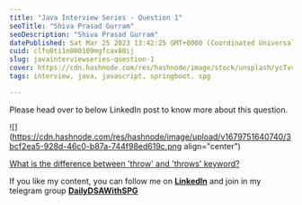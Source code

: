 ```yaml
---
title: "Java Interview Series - Question 1"
seoTitle: "Shiva Prasad Gurram"
seoDescription: "Shiva Prasad Gurram"
datePublished: Sat Mar 25 2023 13:42:25 GMT+0000 (Coordinated Universal Time)
cuid: clfo0ti1n000109mgfcax80ij
slug: javainterviewseries-question-1
cover: https://cdn.hashnode.com/res/hashnode/image/stock/unsplash/ycTvvg1mPU4/upload/c6a6c37309ca181c2377f9c986e48a38.jpeg
tags: interview, java, javascript, springboot, spg

---
```


Please head over to below LinkedIn post to know more about this question.

![](https://cdn.hashnode.com/res/hashnode/image/upload/v1679751640740/3bcf2ea5-928d-46c0-b87a-744f98ed619c.png align="center")

[What is the difference between 'throw' and 'throws' keyword?](https://www.linkedin.com/feed/update/urn:li:activity:7041640644460613633)

If you like my content, you can follow me on [**LinkedIn**](https://www.linkedin.com/in/shivaprasadgurram/) and join in my telegram group [**DailyDSAWithSPG**](https://t.me/+764RyZ8uGVw3MzQ1)